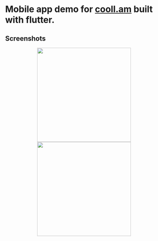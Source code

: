 # Mobile app demo for [cooll.am](https://cooll.am) built with flutter.
## Screenshots
<p align="center">
<img src="https://i.imgur.com/luFaa06.png" width="300">
<img src="https://i.imgur.com/G9qBJrl.png" width="300">
</p>